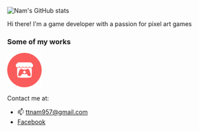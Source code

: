 ![Nam's GitHub stats](https://github-readme-stats.vercel.app/api?username=Kryple)

Hi there! I'm a game developer with a passion for pixel art games

### Some of my works
<a href="https://kryple.itch.io/">
  <img src="Images/Itch_logo.png" alt="Image description" width="80">
</a>  

Contact me at:
- 📫 ttnam957@gmail.com
- [Facebook](https://www.facebook.com/profile.php?id=61554875248180)
